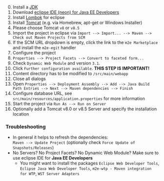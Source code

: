 0. Install a [JDK](http://www.oracle.com/technetwork/java/javase/downloads/jdk8-downloads-2133151.html)
1. Download [eclipse IDE (neon) for Java EE Developers](http://www.eclipse.org/downloads/packages/eclipse-ide-java-ee-developers/neon1a)
2. Install [Lombok](https://projectlombok.org/download.html) for eclipse
3. Install [Tomcat](https://tomcat.apache.org/download-80.cgi) (e.g. via Homebrew, apt-get or Windows Installer)
  1. Please choose Tomcat `v8` or `v8.5`
4. Import the project in eclipse via `Import --> Import... --> Maven --> Check out Maven Projects from SCM`
  1. If the SCM URL dropdown is empty, click the link to the `m2e Marketplace` and install the `m2e-egit` handler
5. Configure the project
  1. `Properties --> Project Facets --> Convert to faceted form...`
  2. Check `Dynamic Web Module` and version `3.1`.
  3. Click `Further configuration available`. **THIS STEP IS IMPORTANT!**
  4. Content directory has to be modified to `/src/main/webapp`
  5. Close all dialogs
  6. Open `Properties --> Deployment Assembly --> Add --> Java Build Path Entries --> Next --> Maven dependencies --> Finish`
  7. Configure database URL, see `src/main/resources/application.properties` for more information
6. Start the project via `Run As --> Run on Server`
  1. Optionally add a Tomcat v8.0 or v8.5 Server and specify the installation location

### Troubleshooting

* In general it helps to refresh the dependencies:  
`Maven --> Update Project` (optionally check `Force Update of Snapshots/Releases`)
* No Servers? No Project Facets? No Dynamic Web Module? Make sure to use eclipse IDE for **Java EE Developers**
  * You might want to install the packages `Eclipse Web Developer Tools`, `Eclipse Java Web Developer Tools`, `m2e-wtp - Maven integration for WTP`, `WST Server Adapters`
